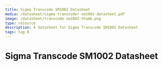 ```yaml
---
title: Sigma Transcode SM1002 Datasheet
media: /datasheet/sigma-transcoder-sm1002-datasheet.pdf
image: /datasheet/transcode-sm1002-thumb.png
type: resource
description: A datasheet for Sigma Transcode SM1002 Datasheet
tags: tag 8
---
```


# Sigma Transcode SM1002 Datasheet
